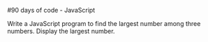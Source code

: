 #90 days of code - JavaScript

Write a JavaScript program to find the largest number among three numbers. Display the
largest number.
